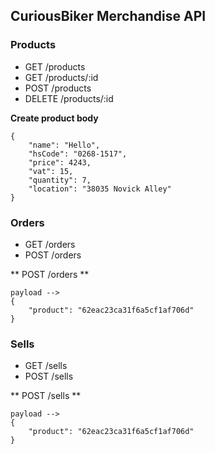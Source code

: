 ## CuriousBiker Merchandise API


### Products
- GET /products
- GET /products/:id
- POST /products
- DELETE /products/:id

**Create product body**

```
{
    "name": "Hello",
    "hsCode": "0268-1517",
    "price": 4243,
    "vat": 15,
    "quantity": 7,
    "location": "38035 Novick Alley"
}
```

### Orders
- GET /orders
- POST /orders

** POST /orders **
```
payload -->
{
    "product": "62eac23ca31f6a5cf1af706d"
}
```

### Sells
- GET /sells
- POST /sells

** POST /sells **
```
payload -->
{
    "product": "62eac23ca31f6a5cf1af706d"
}
```